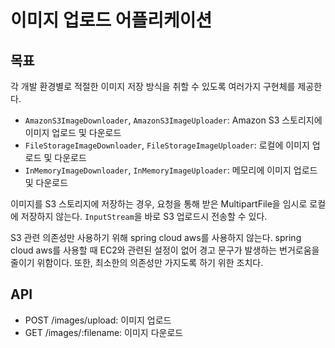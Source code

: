 # 이미지 업로드 어플리케이션

## 목표

각 개발 환경별로 적절한 이미지 저장 방식을 취할 수 있도록 여러가지 구현체를 제공한다.

- `AmazonS3ImageDownloader`, `AmazonS3ImageUploader`: Amazon S3 스토리지에 이미지 업로드 및 다운로드
- `FileStorageImageDownloader`, `FileStorageImageUploader`: 로컬에 이미지 업로드 및 다운로드
- `InMemoryImageDownloader`, `InMemoryImageUploader`: 메모리에 이미지 업로드 및 다운로드

이미지를 S3 스토리지에 저장하는 경우, 요청을 통해 받은 MultipartFile을 임시로 로컬에 저장하지 않는다. `InputStream`을 바로 S3 업로드시 전송할 수 있다.

S3 관련 의존성만 사용하기 위해 spring cloud aws를 사용하지 않는다. spring cloud aws를 사용할 때 EC2와 관련된 설정이 없어 경고 문구가 발생하는 번거로움을 줄이기 위함이다. 또한,
최소한의 의존성만 가지도록 하기 위한 조치다.

## API

- POST /images/upload: 이미지 업로드
- GET /images/:filename: 이미지 다운로드
